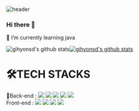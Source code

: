 ![header](https://capsule-render.vercel.app/api?type=waving&color=auto&height=300&section=header&text=Welcome!&fontSize=90)


### Hi there 👋
🌱 I’m currently learning java


![gihyonsd's github stats](https://github-readme-stats.vercel.app/api?username=gihyonsd&show_icons=true)[![gihyonsd's github stats](https://github-readme-stats.vercel.app/api/top-langs/?username=gihyonsd&show_icons=true&hide_border=true&title_color=004386&icon_color=004386&layout=compact)](https://github.com/gihyonsd)

<div><h1>🛠️TECH STACKS</h1></div>
<div>
💪Back-end : <img src="https://img.shields.io/badge/java-007396?style=for-the-badge&logo=java&logoColor=white"> <img src="https://img.shields.io/badge/spring-6DB33F?style=for-the-badge&logo=spring&logoColor=white"> <img src="https://img.shields.io/badge/oracle-F80000?style=for-the-badge&logo=oracle&logoColor=white"> <img src="https://img.shields.io/badge/mysql-4479A1?style=for-the-badge&logo=mysql&logoColor=white"> <img src="https://img.shields.io/badge/mariaDB-003545?style=for-the-badge&logo=mariaDB&logoColor=white">
</div>
<div>
Front-end : <img src="https://img.shields.io/badge/html5-E34F26?style=for-the-badge&logo=html5&logoColor=white"> <img src="https://img.shields.io/badge/css-1572B6?style=for-the-badge&logo=css3&logoColor=white"> <img src="https://img.shields.io/badge/javascript-F7DF1E?style=for-the-badge&logo=javascript&logoColor=black"> <img src="https://img.shields.io/badge/jquery-0769AD?style=for-the-badge&logo=jquery&logoColor=white">
</div>

<!--
**gihyonsd/gihyonsd** is a ✨ _special_ ✨ repository because its `README.md` (this file) appears on your GitHub profile.

Here are some ideas to get you started:

- 🔭 I’m currently working on ...
- 🌱 I’m currently learning ...
- 👯 I’m looking to collaborate on ...
- 🤔 I’m looking for help with ...
- 💬 Ask me about ...
- 📫 How to reach me: ...
- 😄 Pronouns: ...
- ⚡ Fun fact: ...
-->
